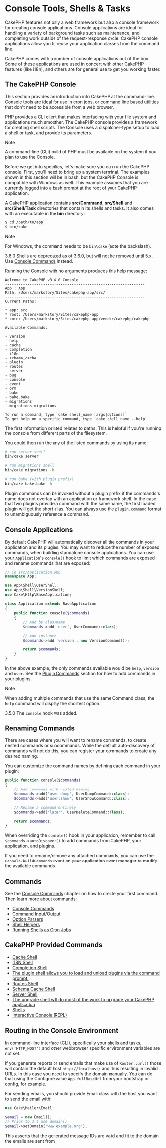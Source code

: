 # Console Tools, Shells & Tasks

CakePHP features not only a web framework but also a console framework for
creating console applications. Console applications are ideal for handling a
variety of background tasks such as maintenance, and completing work outside of
the request-response cycle. CakePHP console applications allow you to reuse your
application classes from the command line.

CakePHP comes with a number of console applications out of the box. Some of
these applications are used in concert with other CakePHP features (like i18n),
and others are for general use to get you working faster.

## The CakePHP Console

This section provides an introduction into CakePHP at the command-line. Console
tools are ideal for use in cron jobs, or command line based utilities that don't
need to be accessible from a web browser.

PHP provides a CLI client that makes interfacing with your file system and
applications much smoother. The CakePHP console provides a framework for
creating shell scripts. The Console uses a dispatcher-type setup to load a shell
or task, and provide its parameters.

> [!NOTE]
> A command-line (CLI) build of PHP must be available on the system
> if you plan to use the Console.

Before we get into specifics, let's make sure you can run the CakePHP console.
First, you'll need to bring up a system terminal. The examples shown in this
section will be in bash, but the CakePHP Console is compatible with Windows as
well. This example assumes that you are currently logged into a bash prompt at
the root of your CakePHP application.

A CakePHP application contains **src/Command**, **src/Shell** and
**src/Shell/Task** directories that contain its shells and tasks. It also
comes with an executable in the **bin** directory:

``` bash
$ cd /path/to/app
$ bin/cake
```

> [!NOTE]
> For Windows, the command needs to be `bin\cake` (note the backslash).

<div class="deprecated">

3.6.0
Shells are deprecated as of 3.6.0, but will not be removed until 5.x.
Use [Console Commands](console-and-shells/commands) instead.

</div>

Running the Console with no arguments produces this help message:

    Welcome to CakePHP v3.6.0 Console
    ---------------------------------------------------------------
    App : App
    Path: /Users/markstory/Sites/cakephp-app/src/
    ---------------------------------------------------------------
    Current Paths:

    * app: src
    * root: /Users/markstory/Sites/cakephp-app
    * core: /Users/markstory/Sites/cakephp-app/vendor/cakephp/cakephp

    Available Commands:

    - version
    - help
    - cache
    - completion
    - i18n
    - schema_cache
    - plugin
    - routes
    - server
    - bug
    - console
    - event
    - orm
    - bake
    - bake.bake
    - migrations
    - migrations.migrations

    To run a command, type `cake shell_name [args|options]`
    To get help on a specific command, type `cake shell_name --help`

The first information printed relates to paths. This is helpful if you're
running the console from different parts of the filesystem.

You could then run the any of the listed commands by using its name:

``` bash
# run server shell
bin/cake server

# run migrations shell
bin/cake migrations -h

# run bake (with plugin prefix)
bin/cake bake.bake -h
```

Plugin commands can be invoked without a plugin prefix if the commands's name
does not overlap with an application or framework shell. In the case that two
plugins provide a command with the same name, the first loaded plugin will get
the short alias. You can always use the `plugin.command` format to
unambiguously reference a command.

## Console Applications

By default CakePHP will automatically discover all the commands in your
application and its plugins. You may want to reduce the number of exposed
commands, when building standalone console applications. You can use your
`Application`'s `console()` hook to limit which commands are exposed and
rename commands that are exposed:

``` php
// in src/Application.php
namespace App;

use App\Shell\UserShell;
use App\Shell\VersionShell;
use Cake\Http\BaseApplication;

class Application extends BaseApplication
{
    public function console($commands)
    {
        // Add by classname
        $commands->add('user', UserCommand::class);

        // Add instance
        $commands->add('version', new VersionCommand());

        return $commands;
    }
}
```

In the above example, the only commands available would be `help`, `version`
and `user`. See the [Plugin Commands](plugins#plugin-commands) section for how to add commands in
your plugins.

> [!NOTE]
> When adding multiple commands that use the same Command class, the `help`
> command will display the shortest option.

<div class="versionadded">

3.5.0
The `console` hook was added.

</div>

## Renaming Commands

There are cases where you will want to rename commands, to create nested
commands or subcommands. While the default auto-discovery of commands will not
do this, you can register your commands to create any desired naming.

You can customize the command names by defining each command in your plugin:

``` php
public function console($commands)
{
    // Add commands with nested naming
    $commands->add('user dump', UserDumpCommand::class);
    $commands->add('user:show', UserShowCommand::class);

    // Rename a command entirely
    $commands->add('lazer', UserDeleteCommand::class);

    return $commands;
}
```

When overriding the `console()` hook in your application, remember to
call `$commands->autoDiscover()` to add commands from CakePHP, your
application, and plugins.

If you need to rename/remove any attached commands, you can use the
`Console.buildCommands` event on your application event manager to modify the
available commands.

## Commands

See the [Console Commands](console-and-shells/commands) chapter on how to create your first
command. Then learn more about commands:

- [Console Commands](console-and-shells/commands)
- [Command Input/Output](console-and-shells/input-output)
- [Option Parsers](console-and-shells/option-parsers)
- [Shell Helpers](console-and-shells/helpers)
- [Running Shells as Cron Jobs](console-and-shells/cron-jobs)

## CakePHP Provided Commands

- [Cache Shell](console-and-shells/cache)
- [I18N Shell](console-and-shells/i18n-shell)
- [Completion Shell](console-and-shells/completion-shell)
- [The plugin shell allows you to load and unload plugins via the command prompt.](console-and-shells/plugin-shell)
- [Routes Shell](console-and-shells/routes-shell)
- [Schema Cache Shell](console-and-shells/schema-cache)
- [Server Shell](console-and-shells/server-shell)
- [The upgrade shell will do most of the work to upgrade your CakePHP application](console-and-shells/upgrade-shell)
- [Shells](console-and-shells/shells)
- [Interactive Console (REPL)](console-and-shells/repl)

## Routing in the Console Environment

In command-line interface (CLI), specifically your shells and tasks,
`env('HTTP_HOST')` and other webbrowser specific environment variables are not
set.

If you generate reports or send emails that make use of `Router::url()` those
will contain the default host `http://localhost/` and thus resulting in
invalid URLs. In this case you need to specify the domain manually.
You can do that using the Configure value `App.fullBaseUrl` from your
bootstrap or config, for example.

For sending emails, you should provide Email class with the host you want to
send the email with:

``` php
use Cake\Mailer\Email;

$email = new Email();
// Prior to 3.4 use domain()
$email->setDomain('www.example.org');
```

This asserts that the generated message IDs are valid and fit to the domain the
emails are sent from.
